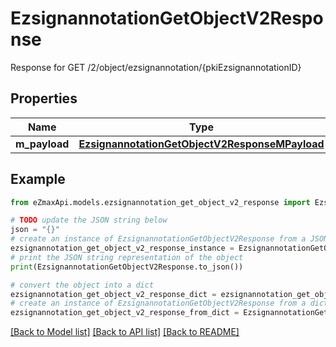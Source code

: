 # EzsignannotationGetObjectV2Response

Response for GET /2/object/ezsignannotation/{pkiEzsignannotationID}

## Properties

Name | Type | Description | Notes
------------ | ------------- | ------------- | -------------
**m_payload** | [**EzsignannotationGetObjectV2ResponseMPayload**](EzsignannotationGetObjectV2ResponseMPayload.md) |  | 

## Example

```python
from eZmaxApi.models.ezsignannotation_get_object_v2_response import EzsignannotationGetObjectV2Response

# TODO update the JSON string below
json = "{}"
# create an instance of EzsignannotationGetObjectV2Response from a JSON string
ezsignannotation_get_object_v2_response_instance = EzsignannotationGetObjectV2Response.from_json(json)
# print the JSON string representation of the object
print(EzsignannotationGetObjectV2Response.to_json())

# convert the object into a dict
ezsignannotation_get_object_v2_response_dict = ezsignannotation_get_object_v2_response_instance.to_dict()
# create an instance of EzsignannotationGetObjectV2Response from a dict
ezsignannotation_get_object_v2_response_from_dict = EzsignannotationGetObjectV2Response.from_dict(ezsignannotation_get_object_v2_response_dict)
```
[[Back to Model list]](../README.md#documentation-for-models) [[Back to API list]](../README.md#documentation-for-api-endpoints) [[Back to README]](../README.md)


